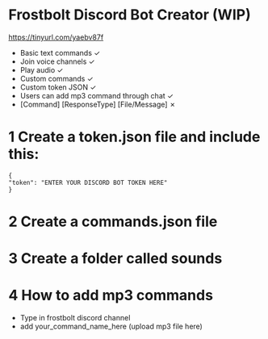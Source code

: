 # Frostbolt Discord Bot Creator (WIP)
https://tinyurl.com/yaebv87f

- Basic text commands ✓
- Join voice channels ✓
- Play audio ✓
- Custom commands ✓
- Custom token JSON ✓
- Users can add mp3 command through chat ✓
- [Command] [ResponseType] [File/Message] ✗


# 1 Create a token.json file and include this:
```
{
"token": "ENTER YOUR DISCORD BOT TOKEN HERE"
}
```

# 2 Create a commands.json file
# 3 Create a folder called sounds
# 4 How to add mp3 commands
- Type in frostbolt discord channel
- add your_command_name_here (upload mp3 file here)
